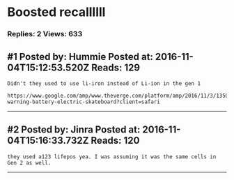 # Boosted recallllll

### Replies: 2 Views: 633

## \#1 Posted by: Hummie Posted at: 2016-11-04T15:12:53.520Z Reads: 129

```
Didn't they used to use li-iron instead of Li-ion in the gen 1

https://www.google.com/amp/www.theverge.com/platform/amp/2016/11/3/13506242/boosted-warning-battery-electric-skateboard?client=safari
```

---
## \#2 Posted by: Jinra Posted at: 2016-11-04T15:16:33.732Z Reads: 120

```
they used a123 lifepos yea. I was assuming it was the same cells in Gen 2 as well.
```

---

